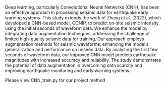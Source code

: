 Deep learning, particularly Convolutional Neural Networks (CNN), has been an effective
approach in processing seismic data for earthquake early warning systems. This study extends the
work of Zhang et al. (2022), which developed a CNN-based model, CONIP, to predict on-site
seismic intensity using the initial seconds of waveform data. We enhance the model by integrating
data augmentation techniques, addressing the challenge of limited high-quality seismic data for
training. Our approach employs augmentation methods for seismic waveforms, enhancing the
model’s generalization and performance on unseen data. By analyzing the first few seconds of
waveform data, our improved CNN model predicts earthquake magnitudes with increased accuracy
and reliability. The study demonstrates the potential of data augmentation in overcoming data
scarcity and improving earthquake monitoring and early warning systems.


Please view CNN_train.py for our project method
